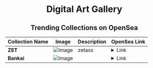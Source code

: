 <div align="center">

# Digital Art Gallery

## Trending Collections on OpenSea

| Collection Name                       | Image                                                                                     | Description                       | OpenSea Link                                                                                          |
|---------------------------------------|-------------------------------------------------------------------------------------------|-----------------------------------|--------------------------------------------------------------------------------------------------------|
| **ZET** | ![Image](https://i.seadn.io/s/raw/files/0953acfe327df13b53947a20a17b5b2e.jpg?w=500&auto=format?w=200&auto=format) | zetass | <details><summary>Link</summary>[ZET](https://opensea.io/collection/zet-3)</details> |
| **Bankai** | ![Image](https://i.seadn.io/s/raw/files/2e846720083f93c49bf7f46f7ce37a59.gif?w=500&auto=format?w=200&auto=format) |  | <details><summary>Link</summary>[Bankai](https://opensea.io/collection/bankai-24)</details> |

</div>